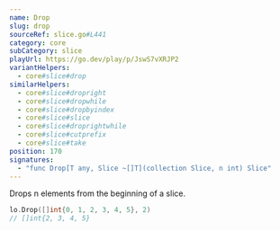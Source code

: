 ```yaml
---
name: Drop
slug: drop
sourceRef: slice.go#L441
category: core
subCategory: slice
playUrl: https://go.dev/play/p/JswS7vXRJP2
variantHelpers:
  - core#slice#drop
similarHelpers:
  - core#slice#dropright
  - core#slice#dropwhile
  - core#slice#dropbyindex
  - core#slice#slice
  - core#slice#droprightwhile
  - core#slice#cutprefix
  - core#slice#take
position: 170
signatures:
  - "func Drop[T any, Slice ~[]T](collection Slice, n int) Slice"
---
```


Drops n elements from the beginning of a slice.

```go
lo.Drop([]int{0, 1, 2, 3, 4, 5}, 2)
// []int{2, 3, 4, 5}
```


